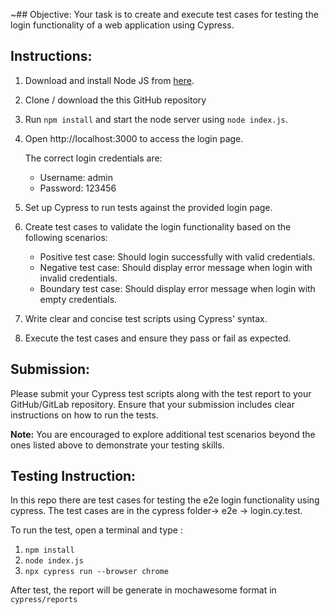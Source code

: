 ~## Objective:
Your task is to create and execute test cases for testing the login functionality of a web application using Cypress.

## Instructions:
1. Download and install Node JS from [here](https://nodejs.org).
2. Clone / download the this GitHub repository
3. Run `npm install` and start the node server using `node index.js`.
4. Open http://localhost:3000 to access the login page.

   The correct login credentials are:
   - Username: admin
   - Password: 123456

5. Set up Cypress to run tests against the provided login page.
6. Create test cases to validate the login functionality based on the following scenarios:
   - Positive test case: Should login successfully with valid credentials.
   - Negative test case: Should display error message when login with invalid credentials.
   - Boundary test case: Should display error message when login with empty credentials.
7. Write clear and concise test scripts using Cypress' syntax.
8. Execute the test cases and ensure they pass or fail as expected.

## Submission:
Please submit your Cypress test scripts along with the test report to your GitHub/GitLab repository. Ensure that your submission includes clear instructions on how to run the tests.

**Note:** You are encouraged to explore additional test scenarios beyond the ones listed above to demonstrate your testing skills.

## Testing Instruction:
In this repo there are test cases for testing the e2e login functionality using cypress. The test cases are in the cypress folder-> e2e -> login.cy.test.

To run the test, open a terminal and type :
1. `npm install`
2. `node index.js`
3. `npx cypress run --browser chrome`

After test, the report will be generate in mochawesome format in `cypress/reports`